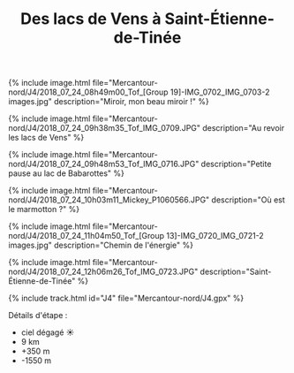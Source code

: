 ﻿---
title: "Des lacs de Vens à Saint-Étienne-de-Tinée"
permalink: /Mercantour-nord/J4/
sidebar:
  nav: "mercantour_nord"
enable_tracks: true
---

{% include image.html file="Mercantour-nord/J4/2018_07_24_08h49m00_Tof_[Group 19]-IMG_0702_IMG_0703-2 images.jpg" description="Miroir, mon beau miroir !" %}

{% include image.html file="Mercantour-nord/J4/2018_07_24_09h38m35_Tof_IMG_0709.JPG" description="Au revoir les lacs de Vens" %}

{% include image.html file="Mercantour-nord/J4/2018_07_24_09h48m53_Tof_IMG_0716.JPG" description="Petite pause au lac de Babarottes" %}

{% include image.html file="Mercantour-nord/J4/2018_07_24_10h03m11_Mickey_P1060566.JPG" description="Où est le marmotton ?" %}

{% include image.html file="Mercantour-nord/J4/2018_07_24_11h04m50_Tof_[Group 13]-IMG_0720_IMG_0721-2 images.jpg" description="Chemin de l'énergie" %}

{% include image.html file="Mercantour-nord/J4/2018_07_24_12h06m26_Tof_IMG_0723.JPG" description="Saint-Étienne-de-Tinée" %}

{% include track.html id="J4" file="Mercantour-nord/J4.gpx" %}

Détails d'étape :
* ciel dégagé :sunny:
* 9 km
* +350 m
* -1550 m
